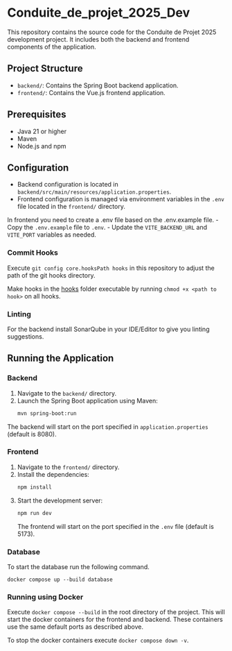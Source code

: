 # Conduite_de_projet_2O25_Dev

This repository contains the source code for the Conduite de Projet 2025 development project. It includes both the backend and frontend components of the application.

## Project Structure

- `backend/`: Contains the Spring Boot backend application.
- `frontend/`: Contains the Vue.js frontend application.

## Prerequisites

- Java 21 or higher
- Maven
- Node.js and npm

## Configuration

- Backend configuration is located in `backend/src/main/resources/application.properties`.
- Frontend configuration is managed via environment variables in the `.env` file located in the `frontend/` directory.

In frontend you need to create a .env file based on the .env.example file. - Copy the `.env.example` file to `.env`. - Update the `VITE_BACKEND_URL` and `VITE_PORT` variables as needed.

### Commit Hooks

Execute `git config core.hooksPath hooks` in this repository to adjust the path of the git hooks directory.

Make hooks in the [hooks](./hooks/) folder executable by running `chmod +x <path to hook>` on all hooks.

### Linting

For the backend install SonarQube in your IDE/Editor to give you linting suggestions.

## Running the Application

### Backend

1. Navigate to the `backend/` directory.
2. Launch the Spring Boot application using Maven:
   ```bash
   mvn spring-boot:run
   ```

The backend will start on the port specified in `application.properties` (default is 8080).

### Frontend

1. Navigate to the `frontend/` directory.
2. Install the dependencies:
   ```bash
   npm install
   ```
3. Start the development server:
   ```bash
   npm run dev
   ```
   The frontend will start on the port specified in the `.env` file (default is 5173).

### Database

To start the database run the following command.

```
docker compose up --build database
```

### Running using Docker

Execute `docker compose --build` in the root directory of the project. This will start the docker containers for the frontend and backend. These containers use the same default ports as described above.

To stop the docker containers execute `docker compose down -v`.
